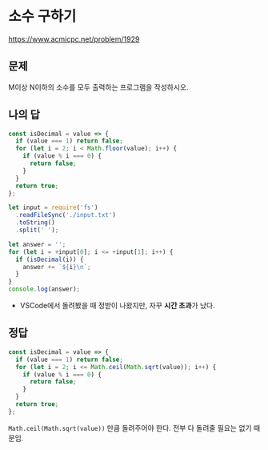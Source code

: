 # 소수 구하기

https://www.acmicpc.net/problem/1929

## 문제

M이상 N이하의 소수를 모두 출력하는 프로그램을 작성하시오.

## 나의 답

```js
const isDecimal = value => {
  if (value === 1) return false;
  for (let i = 2; i < Math.floor(value); i++) {
    if (value % i === 0) {
      return false;
    }
  }
  return true;
};

let input = require('fs')
  .readFileSync('./input.txt')
  .toString()
  .split(' ');

let answer = '';
for (let i = +input[0]; i <= +input[1]; i++) {
  if (isDecimal(i)) {
    answer += `${i}\n`;
  }
}
console.log(answer);
```

- VSCode에서 돌려봤을 때 정받이 나왔지만, 자꾸 **시간 초과**가 났다.

## 정답

```js
const isDecimal = value => {
  if (value === 1) return false;
  for (let i = 2; i <= Math.ceil(Math.sqrt(value)); i++) {
    if (value % i === 0) {
      return false;
    }
  }
  return true;
};
```

`Math.ceil(Math.sqrt(value))` 만큼 돌려주어야 한다. 전부 다 돌려줄 필요는 없기 때문임.
